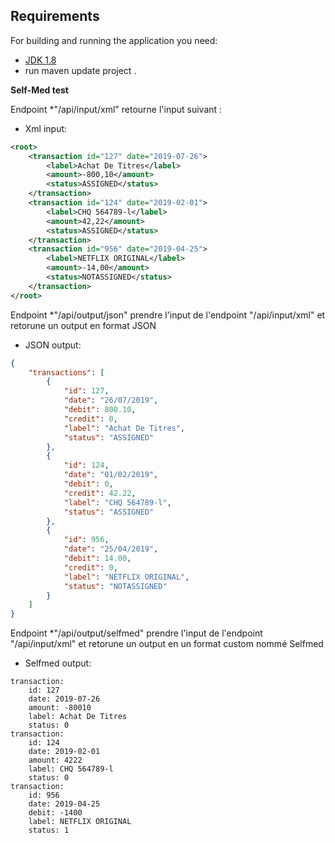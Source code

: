 ## Requirements

For building and running the application you need:

- [JDK 1.8](http://www.oracle.com/technetwork/java/javase/downloads/jdk8-downloads-2133151.html)
- run maven update project .

<b>Self-Med test </b>

Endpoint *"/api/input/xml" retourne l'input suivant : 
* Xml input:
```xml
<root>
	<transaction id="127" date="2019-07-26">
		<label>Achat De Titres</label>
		<amount>-800,10</amount>
		<status>ASSIGNED</status>
	</transaction>
	<transaction id="124" date="2019-02-01">
		<label>CHQ 564789-l</label>
		<amount>42,22</amount>
		<status>ASSIGNED</status>
	</transaction>
	<transaction id="956" date="2019-04-25">
		<label>NETFLIX ORIGINAL</label>
		<amount>-14,00</amount>
		<status>NOTASSIGNED</status>
	</transaction>
</root>
```
Endpoint *"/api/output/json" prendre l'input de l'endpoint "/api/input/xml" et retorune un output en format JSON
* JSON output:
```json
{
	"transactions": [
		{
			"id": 127,
			"date": "26/07/2019",
			"debit": 800.10,
			"credit": 0,
			"label": "Achat De Titres",
			"status": "ASSIGNED"
		},
		{
			"id": 124,
			"date": "01/02/2019",
			"debit": 0,
			"credit": 42.22,
			"label": "CHQ 564789-l",
			"status": "ASSIGNED"
		},
		{
			"id": 956,
			"date": "25/04/2019",
			"debit": 14.00,
			"credit": 0,
			"label": "NETFLIX ORIGINAL",
			"status": "NOTASSIGNED"
		}
	]
}
```
Endpoint *"/api/output/selfmed" prendre l'input de l'endpoint "/api/input/xml" et retorune un output en un format custom nommé Selfmed 
* Selfmed output:
```
transaction:
	id: 127
	date: 2019-07-26
	amount: -80010
	label: Achat De Titres
	status: 0
transaction:
	id: 124
	date: 2019-02-01
	amount: 4222
	label: CHQ 564789-l
	status: 0
transaction:
	id: 956
	date: 2019-04-25
	debit: -1400
	label: NETFLIX ORIGINAL
	status: 1
```
